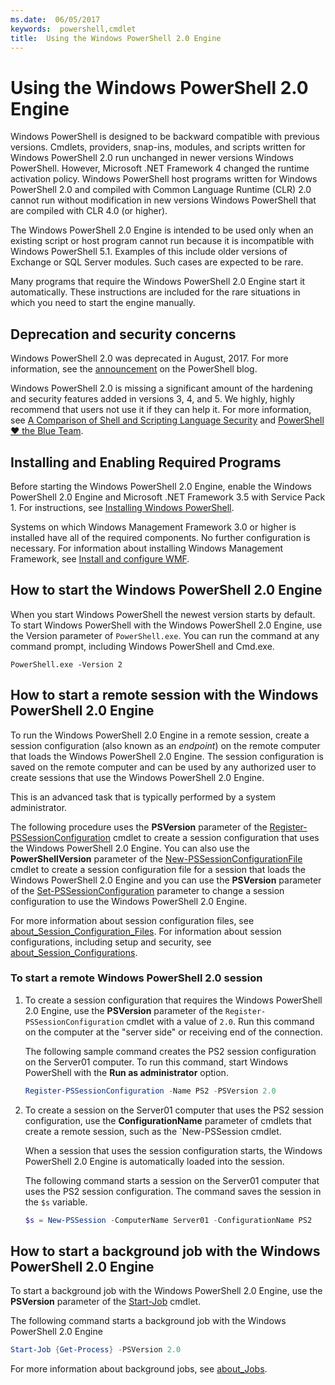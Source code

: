 ```yaml
---
ms.date:  06/05/2017
keywords:  powershell,cmdlet
title:  Using the Windows PowerShell 2.0 Engine
---
```


# Using the Windows PowerShell 2.0 Engine

Windows PowerShell is designed to be backward compatible with previous versions. Cmdlets, providers,
snap-ins, modules, and scripts written for Windows PowerShell 2.0 run unchanged in newer versions
Windows PowerShell. However, Microsoft .NET Framework 4 changed the runtime activation policy.
Windows PowerShell host programs written for Windows PowerShell 2.0 and compiled with Common
Language Runtime (CLR) 2.0 cannot run without modification in new versions Windows PowerShell that
are compiled with CLR 4.0 (or higher).

The Windows PowerShell 2.0 Engine is intended to be used only when an existing script or host
program cannot run because it is incompatible with Windows PowerShell 5.1. Examples of this include
older versions of Exchange or SQL Server modules. Such cases are expected to be rare.

Many programs that require the Windows PowerShell 2.0 Engine start it automatically. These
instructions are included for the rare situations in which you need to start the engine manually.

## Deprecation and security concerns

Windows PowerShell 2.0 was deprecated in August, 2017. For more information, see the
[announcement][] on the PowerShell blog.

Windows PowerShell 2.0 is missing a significant amount of the hardening and security features added
in versions 3, 4, and 5. We highly, highly recommend that users not use it if they can help it. For
more information, see [A Comparison of Shell and Scripting Language Security][] and
[PowerShell ♥ the Blue Team][blueteam].

## Installing and Enabling Required Programs

Before starting the Windows PowerShell 2.0 Engine, enable the Windows PowerShell 2.0 Engine and
Microsoft .NET Framework 3.5 with Service Pack 1. For instructions, see
[Installing Windows PowerShell][].

Systems on which Windows Management Framework 3.0 or higher is installed have all of the required
components. No further configuration is necessary. For information about installing Windows
Management Framework, see [Install and configure WMF][].

## How to start the Windows PowerShell 2.0 Engine

When you start Windows PowerShell the newest version starts by default. To start Windows PowerShell
with the Windows PowerShell 2.0 Engine, use the Version parameter of `PowerShell.exe`. You can run
the command at any command prompt, including Windows PowerShell and Cmd.exe.

```
PowerShell.exe -Version 2
```

## How to start a remote session with the Windows PowerShell 2.0 Engine

To run the Windows PowerShell 2.0 Engine in a remote session, create a session configuration (also
known as an _endpoint_) on the remote computer that loads the Windows PowerShell 2.0 Engine. The
session configuration is saved on the remote computer and can be used by any authorized user to
create sessions that use the Windows PowerShell 2.0 Engine.

This is an advanced task that is typically performed by a system administrator.

The following procedure uses the **PSVersion** parameter of the [Register-PSSessionConfiguration][]
cmdlet to create a session configuration that uses the Windows PowerShell 2.0 Engine. You can also
use the **PowerShellVersion** parameter of the [New-PSSessionConfigurationFile][] cmdlet to create a
session configuration file for a session that loads the Windows PowerShell 2.0 Engine and you can
use the **PSVersion** parameter of the [Set-PSSessionConfiguration][] parameter to change a session
configuration to use the Windows PowerShell 2.0 Engine.

For more information about session configuration files, see [about_Session_Configuration_Files][].
For information about session configurations, including setup and security, see
[about_Session_Configurations][].

### To start a remote Windows PowerShell 2.0 session

1. To create a session configuration that requires the Windows PowerShell 2.0 Engine, use the
   **PSVersion** parameter of the `Register-PSSessionConfiguration` cmdlet with a value of `2.0`.
   Run this command on the computer at the "server side" or receiving end of the connection.

   The following sample command creates the PS2 session configuration on the Server01 computer. To
   run this command, start Windows PowerShell with the **Run as administrator** option.

   ```powershell
   Register-PSSessionConfiguration -Name PS2 -PSVersion 2.0
   ```

1. To create a session on the Server01 computer that uses the PS2 session configuration, use the
   **ConfigurationName** parameter of cmdlets that create a remote session, such as the
   `New-PSSession cmdlet.

   When a session that uses the session configuration starts, the Windows PowerShell 2.0 Engine is
   automatically loaded into the session.

   The following command starts a session on the Server01 computer that uses the PS2 session
   configuration. The command saves the session in the `$s` variable.

   ```powershell
   $s = New-PSSession -ComputerName Server01 -ConfigurationName PS2
   ```

## How to start a background job with the Windows PowerShell 2.0 Engine

To start a background job with the Windows PowerShell 2.0 Engine, use the **PSVersion** parameter of
the [Start-Job][] cmdlet.

The following command starts a background job with the Windows PowerShell 2.0 Engine

```powershell
Start-Job {Get-Process} -PSVersion 2.0
```

For more information about background jobs, see [about_Jobs][].

<!-- link references -->
[announcement]: https://devblogs.microsoft.com/powershell/windows-powershell-2-0-deprecation/
[A Comparison of Shell and Scripting Language Security]: https://devblogs.microsoft.com/powershell/a-comparison-of-shell-and-scripting-language-security/
[blueteam]: https://devblogs.microsoft.com/powershell/powershell-the-blue-team/
[Installing Windows PowerShell]: install/Installing-Windows-PowerShell.md
[Install and configure WMF]: wmf/setup/install-configure.md
[Register-PSSessionConfiguration]: /powershell/module/Microsoft.PowerShell.Core/Register-PSSessionConfiguration
[New-PSSessionConfigurationFile]: /powershell/module/Microsoft.PowerShell.Core/New-PSSessionConfigurationFile
[Set-PSSessionConfiguration]: /powershell/module/Microsoft.PowerShell.Core/Set-PSSessionConfiguration
[about_Session_Configuration_Files]: /powershell/module/Microsoft.PowerShell.Core/about/about_Session_Configuration_Files
[about_Session_Configurations]: /powershell/module/Microsoft.PowerShell.Core/about/about_Session_Configurations
[Start-Job]: /powershell/module/microsoft.powershell.core/start-job
[about_Jobs]: /powershell/module/microsoft.powershell.core/about/about_jobs

